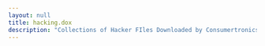 ```yaml
---
layout: null
title: hacking.dox
description: "Collections of Hacker FIles Downloaded by Consumertronics"
---
```

